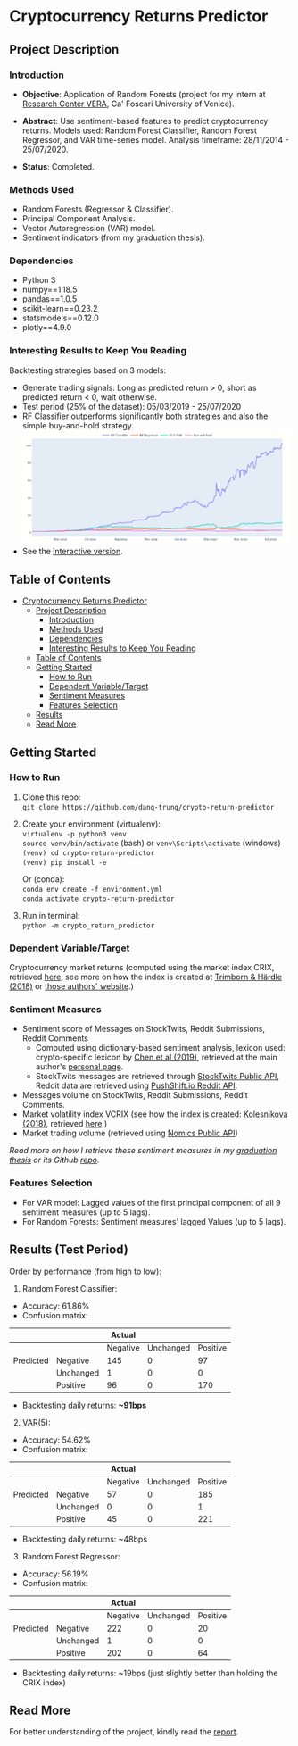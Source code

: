 # Cryptocurrency Returns Predictor

## Project Description
### Introduction

* **Objective**: Application of Random Forests (project for my intern at
[Research Center VERA](https://www.unive.it/pag/35190/), Ca' Foscari University of Venice).   

* **Abstract**: Use sentiment-based features to predict cryptocurrency returns.
Models used: Random Forest Classifier, Random Forest Regressor, and VAR time-series model.
Analysis timeframe: 28/11/2014 - 25/07/2020.

* **Status**: Completed.

### Methods Used
* Random Forests (Regressor & Classifier).
* Principal Component Analysis.
* Vector Autoregression (VAR) model.
* Sentiment indicators (from my graduation thesis).

### Dependencies
* Python 3
* numpy==1.18.5
* pandas==1.0.5
* scikit-learn==0.23.2
* statsmodels==0.12.0
* plotly==4.9.0

### Interesting Results to Keep You Reading
Backtesting strategies based on 3 models:   
* Generate trading signals: Long as predicted return > 0, short as predicted return < 0, wait otherwise.
* Test period (25% of the dataset): 05/03/2019 - 25/07/2020
* RF Classifier outperforms significantly both strategies and also the simple buy-and-hold strategy.
![alt text](https://github.com/dang-trung/crypto-return-predictor/blob/master/figures/strats.png)
* See the [interactive version](https://github.com/dang-trung/crypto-return-predictor/blob/master/figures/strats.html).

## Table of Contents
- [Cryptocurrency Returns Predictor](#cryptocurrency-returns-predictor)
  * [Project Description](#project-description)
    + [Introduction](#introduction)
    + [Methods Used](#methods-used)
    + [Dependencies](#dependencies)
    + [Interesting Results to Keep You Reading](#interesting-results-to-keep-you-reading)
  * [Table of Contents](#table-of-contents)
  * [Getting Started](#getting-started)
    + [How to Run](#how-to-run)
    + [Dependent Variable/Target](#dependent-variable-target)
    + [Sentiment Measures](#sentiment-measures)
    + [Features Selection](#features-selection)
  * [Results](#results)
  * [Read More](#read-more)


## Getting Started

### How to Run
1. Clone this repo:  
`git clone https://github.com/dang-trung/crypto-return-predictor`
2. Create your environment (virtualenv):  
`virtualenv -p python3 venv`  
`source venv/bin/activate` (bash) or `venv\Scripts\activate` (windows)   
`(venv) cd crypto-return-predictor`  
`(venv) pip install -e`  

    Or (conda):  
`conda env create -f environment.yml`  
`conda activate crypto-return-predictor`  
3. Run in terminal:  
`python -m crypto_return_predictor`  

### Dependent Variable/Target
Cryptocurrency market returns (computed using the market index CRIX,
retrieved [here](http://data.thecrix.de/data/crix.json),
see more on how the index is created at [Trimborn & Härdle (2018)](https://doi.org/10.1016/j.jempfin.2018.08.004)
or [those authors' website](https://thecrix.de/).)

### Sentiment Measures
* Sentiment score of Messages on StockTwits, Reddit Submissions, Reddit Comments
  * Computed using dictionary-based sentiment analysis, lexicon used: crypto-specific lexicon by [Chen et al (2019)](http://dx.doi.org/10.2139/ssrn.3398423),
  retrieved at the main author's [personal page](https://sites.google.com/site/professorcathychen/resume).
  * StockTwits messages are retrieved through [StockTwits Public API](https://api.stocktwits.com/developers),
    Reddit data are retrieved using [PushShift.io Reddit API](https://github.com/pushshift/api).
* Messages volume on StockTwits, Reddit Submissions, Reddit Comments.
* Market volatility index VCRIX (see how the index is created: [Kolesnikova (2018)](https://edoc.hu-berlin.de/bitstream/handle/18452/20056/master_kolesnikova_alisa.pdf?sequence=3&isAllowed=y), retrieved [here](http://data.thecrix.de/data/crix11.json).)
* Market trading volume (retrieved using [Nomics Public API](https://docs.nomics.com/))

_Read more on how I retrieve these sentiment measures in my [graduation thesis](https://github.com/dang-trung/) or its Github [repo](https://github.com/dang-trung/)._

### Features Selection
* For VAR model: Lagged values of the first principal component of all 9 sentiment measures (up to 5 lags).
* For Random Forests: Sentiment measures' lagged Values (up to 5 lags).

## Results (Test Period)
Order by performance (from high to low):
1. Random Forest Classifier:
* Accuracy: 61.86%
* Confusion matrix: 

|           |           | Actual   |           |          |
|-----------|-----------|----------|-----------|----------|
|           |           | Negative | Unchanged | Positive |
| Predicted | Negative  | 145      | 0         | 97       |
|           | Unchanged | 1        | 0         | 0        |
|           | Positive  | 96       | 0         | 170      |

* Backtesting daily returns: **~91bps**
2. VAR(5):
* Accuracy: 54.62%
* Confusion matrix: 

|           |           | Actual   |           |          |
|-----------|-----------|----------|-----------|----------|
|           |           | Negative | Unchanged | Positive |
| Predicted | Negative  | 57       | 0         | 185      |
|           | Unchanged | 0        | 0         | 1        |
|           | Positive  | 45       | 0         | 221      |

* Backtesting daily returns: ~48bps
3. Random Forest Regressor:
* Accuracy: 56.19%
* Confusion matrix:

|           |           | Actual   |           |          |
|-----------|-----------|----------|-----------|----------|
|           |           | Negative | Unchanged | Positive |
| Predicted | Negative  | 222      | 0         | 20       |
|           | Unchanged | 1        | 0         | 0        |
|           | Positive  | 202      | 0         | 64       |

* Backtesting daily returns: ~19bps (just slightly better than holding the CRIX index)
## Read More
For better understanding of the project, kindly read the [report]([https://github.com/dang-trung/crypto-return-predictor/blob/master/reports/final_report.pdf]).
